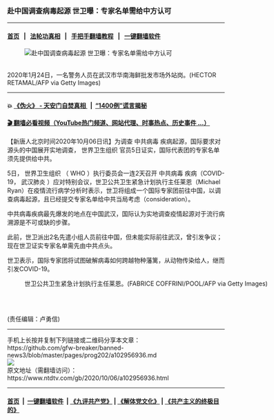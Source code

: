 ### 赴中国调查病毒起源 世卫曝：专家名单需给中方认可
------------------------

#### [首页](https://github.com/gfw-breaker/banned-news3/blob/master/README.md) &nbsp;&nbsp;|&nbsp;&nbsp; [法轮功真相](https://github.com/begood0513/basic/blob/master/README.md)  &nbsp;&nbsp;|&nbsp;&nbsp; [手把手翻墙教程](https://github.com/gfw-breaker/guides/wiki)  &nbsp;&nbsp;|&nbsp;&nbsp; [一键翻墙软件](https://github.com/gfw-breaker/nogfw/blob/master/README.md)  



<div><div class="featured_image">
 <figure>
  <img alt="赴中国调查病毒起源 世卫曝：专家名单需给中方认可" src="https://i.ntdtv.com/assets/uploads/2020/10/GettyImages-1195534116-800x450.jpg"/>
 </figure><br/>
 <span class="caption">
  2020年1月24日，一名警务人员在武汉市华南海鲜批发市场外站岗。(HECTOR RETAMAL/AFP via Getty Images)
 </span>
</div>
</div><hr/>

#### 💥 [《伪火》 - 天安门自焚真相 ](http://158.247.195.190:10000/videos/blog/weihuo.html)&nbsp; |&nbsp; [“1400例”谎言揭秘  ](http://158.247.195.190:10000/videos/blog/jiexi1400.html)

#### [ 🎬  翻墙必看视频（YouTube热门频道、网站代理、时事热点、历史事件 ...）](https://github.com/gfw-breaker/links/blob/master/banned.md)

<div><div class="post_content" itemprop="articleBody">
 <p>
  【新唐人北京时间2020年10月06日讯】为调查
  <ok href="https://www.ntdtv.com/gb/中共病毒.htm">
   中共病毒
  </ok>
  疾病起源，国际要求对源头的中国展开实地调查，
  <ok href="https://www.ntdtv.com/gb/世界卫生组织.htm">
   世界卫生组织
  </ok>
  官员5日证实，国际代表团的专家名单须先提供给中共。
 </p>
 <p>
  5日，
  <ok href="https://www.ntdtv.com/gb/世界卫生组织.htm">
   世界卫生组织
  </ok>
  （
  <ok href="https://www.ntdtv.com/gb/who.htm">
   WHO
  </ok>
  ）执行委员会一连2天召开
  <ok href="https://www.ntdtv.com/gb/中共病毒.htm">
   中共病毒
  </ok>
  疾病（COVID-19，
  <ok href="https://www.ntdtv.com/gb/武汉肺炎.htm">
   武汉肺炎
  </ok>
  ）应对特别会议，世卫公共卫生紧急计划执行主任莱恩（Michael Ryan）在疫情流行病学分析时表示，世卫将组成一个国际专家团前往中国，以调查病毒起源，且已经提交专家名单给中共当局考虑（consideration）。
 </p>
 <p>
  中共病毒疾病最先爆发的地点在中国武汉，国际认为实地调查疫情起源对于流行病溯源是不可或缺的步骤。
 </p>
 <p>
  此前，世卫派出2名先遣小组人员前往中国，但未能实际前往武汉，曾引发争议；现在世卫证实专家名单需先由中共点头。
 </p>
 <p>
  世卫表示，国际专家团将试图破解病毒如何跨越物种藩篱，从动物传染给人，继而引发COVID-19。
 </p>
 <figure class="wp-caption alignnone" id="attachment_102956939" style="width: 600px">
  <img alt="" class="size-medium wp-image-102956939" src="https://i.ntdtv.com/assets/uploads/2020/10/GettyImages-1224562787-600x400.jpg">
   <br/><figcaption class="wp-caption-text">
    世卫公共卫生紧急计划执行主任莱恩。(FABRICE COFFRINI/POOL/AFP via Getty Images)
   </figcaption><br/>
  </img>
 </figure><br/>
 <p>
  (责任编辑：卢勇信)
 </p>
 <div class="single_ad">
 </div>
</div>
</div>
<hr/>
手机上长按并复制下列链接或二维码分享本文章：<br/>
https://github.com/gfw-breaker/banned-news3/blob/master/pages/prog202/a102956936.md <br/>
<a href='https://github.com/gfw-breaker/banned-news3/blob/master/pages/prog202/a102956936.md'><img src='https://github.com/gfw-breaker/banned-news3/blob/master/pages/prog202/a102956936.md.png'/></a> <br/>
原文地址（需翻墙访问）：https://www.ntdtv.com/gb/2020/10/06/a102956936.html


------------------------
#### [首页](https://github.com/gfw-breaker/banned-news3/blob/master/README.md) &nbsp;|&nbsp; [一键翻墙软件](https://github.com/gfw-breaker/nogfw/blob/master/README.md) &nbsp;| [《九评共产党》](https://github.com/gfw-breaker/9ping.md/blob/master/README.md#九评之一评共产党是什么) | [《解体党文化》](https://github.com/gfw-breaker/jtdwh.md/blob/master/README.md) | [《共产主义的终极目的》](https://github.com/gfw-breaker/gczydzjmd.md/blob/master/README.md)


<img src='http://gfw-breaker.win/banned-news3/pages/prog202/a102956936.md' width='0px' height='0px'/>